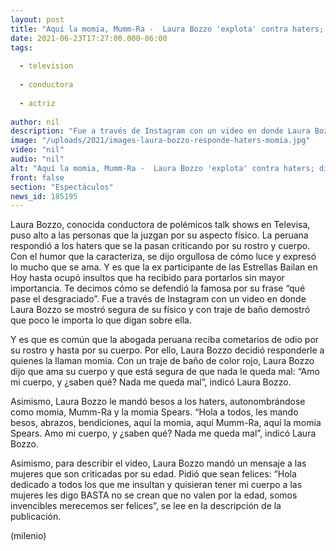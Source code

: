 ```yaml
---
layout: post
title: "Aquí la momia, Mumm-Ra -  Laura Bozzo 'explota' contra haters; dice que ama su cuerpo"
date: 2021-06-23T17:27:00.000-06:00
tags:
  
  - television
  
  - conductora
  
  - actriz
  
author: nil
description: "Fue a través de Instagram con un video en donde Laura Bozzo se mostró segura de su físico y con traje de baño demostró que poco le importa lo que digan sobre ella. ¿Cómo le respondió a los haters? "
image: "/uploads/2021/images-laura-bozzo-responde-haters-momia.jpg"
video: "nil"
audio: "nil"
alt: "Aquí la momia, Mumm-Ra -  Laura Bozzo 'explota' contra haters; dice que ama su cuerpo"
front: false
section: "Espectáculos"
news_id: 185195
---
```


Laura Bozzo, conocida conductora de polémicos talk shows en Televisa, puso alto a las personas que la juzgan por su aspecto físico. La peruana respondió a los haters que se la pasan criticando por su rostro y cuerpo. Con el humor que la caracteriza, se dijo orgullosa de cómo luce y expresó lo mucho que se ama. Y es que la ex participante de las Estrellas Bailan en Hoy hasta ocupó insultos que ha recibido para portarlos sin mayor importancia. Te decimos cómo se defendió la famosa por su frase “qué pase el desgraciado”. Fue a través de Instagram con un video en donde Laura Bozzo se mostró segura de su físico y con traje de baño demostró que poco le importa lo que digan sobre ella. 

Y es que es común que la abogada peruana reciba cometarios de odio por su rostro y hasta por su cuerpo. Por ello, Laura Bozzo decidió responderle a quienes la llaman momia. Con un traje de baño de color rojo, Laura Bozzo dijo que ama su cuerpo y que está segura de que nada le queda mal: “Amo mi cuerpo, y ¿saben qué? Nada me queda mal”, indicó Laura Bozzo. 

Asimismo, Laura Bozzo le mandó besos a los haters, autonombrándose como momia, Mumm-Ra y la momia Spears. “Hola a todos, les mando besos, abrazos, bendiciones, aquí la momia, aquí Mumm-Ra, aquí la momia Spears. Amo mi cuerpo, y ¿saben qué? Nada me queda mal”, indicó Laura Bozzo.

Asimismo, para describir el video, Laura Bozzo mandó un mensaje a las mujeres que son criticadas por su edad. Pidió que sean felices: “Hola dedicado a todos los que me insultan y quisieran tener mi cuerpo a las mujeres les digo BASTA no se crean que no valen por la edad, somos invencibles merecemos ser felices”, se lee en la descripción de la publicación. 

(milenio)